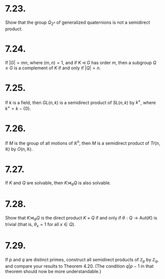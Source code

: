 
# 7.23.
Show that the group $Q_{2^n}$ of generalized quaternions is not a semidirect product.



# 7.24.
 If $|G|=mn$, where $(m,n) = 1$, and if $K \triangleleft G$ has order $m$, then a subgroup $Q \le G$ is a complement of $K$ if and only if $|Q|= n$.
 
 

# 7.25.
If $k$ is a field, then $GL(n, k)$ is a semidirect product of $SL(n, k)$ by $k^\times$, where $k^\times = k - \{0\}$.



# 7.26.
If $M$ is the group of all motions of $\mathbb{R}^n$, then $M$ is a semidirect product of $Tr(n, \mathbb{R})$ by $O(n, \mathbb{R})$.



# 7.27.
 If $K$ and $Q$ are solvable, then $K \rtimes_\theta Q$ is also solvable.



# 7.28.
 Show that $K \rtimes_\theta Q$ is the direct product $K \times Q$ if and only if $\theta: Q \to \text{Aut}(K)$ is trivial (that is, $\theta_x = 1$ for all $x \in Q$).



# 7.29.
 If $p$ and $q$ are distinct primes, construct all semidirect products of $\mathbb{Z}_p$ by $\mathbb{Z}_q$, and compare your results to Theorem 4.20. (The condition $q|p - 1$ in that theorem should now be more understandable.)